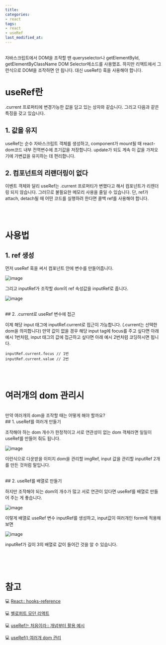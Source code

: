 ```yaml
---
title: 
categories:
- react
tags:
- react
- useRef
last_modified_at:
---
```


<br/>
자바스크립트에서 DOM을 조작할 땐 queryselector나 getElementById, getElementByClassName DOM Selector메소드를 사용했죠. 하지만 리액트에서 그런식으로 DOM을 조작하면 안 됩니다. 대신 useRef() 훅을 사용해야 합니다. 

# useRef란

.current 프로퍼티에 변경가능한 값을 담고 있는 상자와 같습니다. 그리고 다음과 같은 특징을 갖고 있습니다. 

## 1. 값을 유지
useRef는 순수 자바스크립트 객체를 생성하고, component가 mount될 때 react-dom코드 내부 전역변수에 초기값을 저장합니다.
update가 되도 계속 이 값을 가져오기에 가변값을 유지하는 데 편리합니다. 


## 2. 컴포넌트의 리랜더링이 없다

이벤트 객체와 달리 useRef는 .current 프로퍼티가 변했다고 해서 컴포넌트가 리렌더링 되지 않습니다. 
그러므로 불필요한 메모리 사용을 줄일 수 있습니다. 
단, ref가 attach, detach될 때 어떤 코드를 실행하려 한다면 콜백 ref를 사용해야 합니다. 

<br/><br/>
# 사용법

## 1. ref 생성 

먼저 useRef 훅을 써서 컴포넌트 안에 변수를 만들어줍니다. 

![image](https://user-images.githubusercontent.com/79133602/157833045-02c1a4ed-e5eb-4783-818f-b76c71d7aca0.png)

그리고 inputRef가 조작할 dom의 ref 속성값을 inputRef로 줍니다. 
 
![image](https://user-images.githubusercontent.com/79133602/157832962-68729f14-e586-4d1e-8f35-52ec9f54c680.png)

<br/>
## 2. .current로 useRef 변수에 접근

이제 해당 input 태그에 inputRef.current로 접근이 가능합니다. (.current는 선택한 dom을 의미합니다) 만약 값이 없을 경우 해당 input tag에 focus를 주고 싶다면 아래 예시 1번처럼,
input 태그의 값에 접근하고 싶다면 아래 예시 2번처럼 코딩하시면 됩니다. 

```
inputRef.current.focus // 1번
inputRef.current.value // 2번
```

<br/><br/>
# 여러개의 dom 관리시

<br/>
만약 여러개의 dom을 조작할 때는 어떻게 해야 할까요?

<br/>
## 1. useRef를 여러개 만들기

조작해야 하는 dom 개수가 한정적이고 서로 연관성이 없는 dom 객체라면 일일이 useRef를 만들어 줘도 됩니다. 

![image](https://user-images.githubusercontent.com/79133602/157834355-dc110678-e130-4b55-b32a-9ea3a639465c.png)

이런식으로 다운받을 이미지 dom을 관리할 imgRef, input 값을 관리할 inputRef 2개를 만든 것처럼 말입니다. 

<br/>
## 2. useRef를 배열로 만들기

하지만 조작해야 되는 dom의 개수가 많고 서로 연관이 있다면 useRef를 배열로 만들어 주는 게 좋습니다. 

![image](https://user-images.githubusercontent.com/79133602/157836653-0f15ed75-b11c-49fa-be90-4c429433f7e4.png)

이렇게 배열로 useRef 변수 inputRef를 생성하고, input값이 여러개인 form에 적용해 보면

![image](https://user-images.githubusercontent.com/79133602/157837514-b0bf8e13-f739-4986-b545-85d1462edba6.png)

inputRef가 길이 3의 배열로 값이 들어간 것을 알 수 있습니다. 

<br/><br/><br/>
# 참고 

💻 [React:: hooks-reference ](https://ko.reactjs.org/docs/hooks-reference.html#useref)

💻 [벨로퍼트 모던 리액트 ](https://react.vlpt.us/basic/10-useRef.html)

💻 [useRef는 처음이라:: 개념부터 활용 예시 ](https://mnxmnz.github.io/react/what-is-use-ref/)

💻 [useRef() 여러개 dom 관리 ](https://devilfront.tistory.com/102)